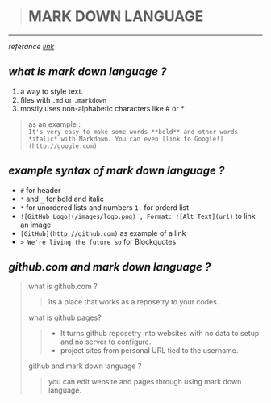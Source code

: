 > # MARK DOWN LANGUAGE 
________  
*referance [link](https://guides.github.com/features/mastering-markdown/)*  

## *what is mark down language ?*
1.  a way to style text.
2. files with `.md` or `.markdown`
3. mostly uses non-alphabetic characters like # or *  
>as an example :  
     `It's very easy to make some words **bold** and other words *italic* with Markdown. You can even [link to Google!](http://google.com)`   

## *example syntax of mark down language ?*
* `#` for header 
* `*` and `_` for bold and italic 
* `*` for unordered lists and numbers `1.` for orderd list 
* `![GitHub Logo](/images/logo.png) , Format: ![Alt Text](url)` to link an image
* `[GitHub](http://github.com)` as example of a link 
* `> We're living the future so` for Blockquotes


## *github.com and mark down language ?*
 >what is github.com ? 
 >> its a place that works as a reposetry to your codes. 
 >
 > what is github pages?
 >> * It turns github reposetry into websites with no data to setup and no server to configure.
 >> * project sites from personal URL tied to the username.  
 >
 >github and mark down language ?
 >> you can edit website and pages through using mark down language.
 